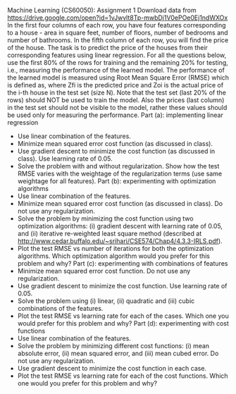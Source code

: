 Machine Learning (CS60050): Assignment 1
Download data from
https://drive.google.com/open?id=1vJwvlt8Tp-mwbDj1V0ePOe0Ej1ndWXOx
In the first four columns of each row, you have four features corresponding to a house -
area in square feet, number of floors, number of bedrooms and number of bathrooms. In the
fifth column of each row, you will find the price of the house. The task is to predict the price
of the houses from their corresponding features using linear regression.
For all the questions below, use the first 80% of the rows for training and the remaining
20% for testing, i.e., measuring the performance of the learned model. ​The performance
of the learned model is measured using Root Mean Square Error (RMSE) which is defined
as,
where Zfi
is the predicted price and Zoi
is the actual price of the i-th house in the test set (size
N). Note that the test set (last 20% of the rows) should NOT be used to train the model. Also
the prices (last column) in the test set should not be visible to the model, rather these values
should be used only for measuring the performance.
Part (a): implementing linear regression
- Use linear combination of the features.
- Minimize mean squared error cost function (as discussed in class).
- Use gradient descent to minimize the cost function (as discussed in class). Use
learning rate of 0.05.
- Solve the problem with and without regularization. Show how the test RMSE varies
with the weightage of the regularization terms (use same weightage for all features).
Part (b): experimenting with optimization algorithms
- Use linear combination of the features.
- Minimize mean squared error cost function (as discussed in class). Do not use any
regularization.
- Solve the problem by minimizing the cost function using two optimization algorithms:
(i) gradient descent with learning rate of 0.05, and (ii) iterative re-weighted least
square method (described at
http://www.cedar.buffalo.edu/~srihari/CSE574/Chap4/4.3.3-IRLS.pdf).
- Plot the test RMSE vs number of iterations for both the optimization algorithms.
Which optimization algorithm would you prefer for this problem and why?
Part (c): experimenting with combinations of features
- Minimize mean squared error cost function. Do not use any regularization.
- Use gradient descent to minimize the cost function. Use learning rate of 0.05.
- Solve the problem using (i) linear, (ii) quadratic and (iii) cubic combinations of the
features.
- Plot the test RMSE vs learning rate for each of the cases. Which one you would
prefer for this problem and why?
Part (d): experimenting with cost functions
- Use linear combination of the features.
- Solve the problem by minimizing different cost functions: (i) mean absolute error, (ii)
mean squared error, and (iii) mean cubed error. Do not use any regularization.
- Use gradient descent to minimize the cost function in each case.
- Plot the test RMSE vs learning rate for each of the cost functions. Which one would
you prefer for this problem and why?
